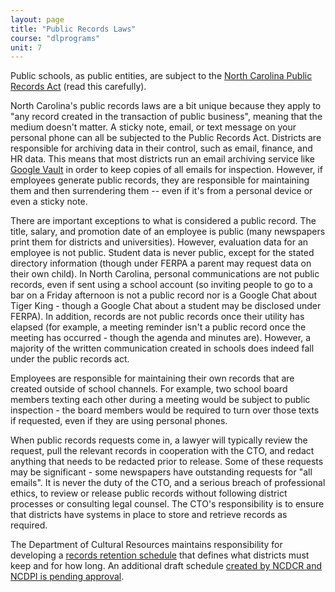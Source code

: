 ```yaml
---
layout: page
title: "Public Records Laws"
course: "dlprograms"
unit: 7
---
```

Public schools, as public entities, are subject to the [North Carolina Public Records Act][1] (read this carefully). 

North Carolina's public records laws are a bit unique because they apply to "any record created in the transaction of public business", meaning that the medium doesn't matter. A sticky note, email, or text message on your personal phone can all be subjected to the Public Records Act. Districts are responsible for archiving data in their control, such as email, finance, and HR data. This means that most districts run an email archiving service like [Google Vault][2] in order to keep copies of all emails for inspection. However, if employees generate public records, they are responsible for maintaining them and then surrendering them -- even if it's from a personal device or even a sticky note. 

There are important exceptions to what is considered a public record. The title, salary, and promotion date of an employee is public (many newspapers print them for districts and universities). However, evaluation data for an employee is not public. Student data is never public, except for the stated directory information (though under FERPA a parent may request data on their own child). In North Carolina, personal communications are not public records, even if sent using a school account (so inviting people to go to a bar on a Friday afternoon is not a public record nor is a Google Chat about Tiger King - though a Google Chat about a student may be disclosed under FERPA). In addition, records are not public records once their utility has elapsed (for example, a meeting reminder isn't a public record once the meeting has occurred - though the agenda and minutes are). However, a majority of the written communication created in schools does indeed fall under the public records act.

Employees are responsible for maintaining their own records that are created outside of school channels. For example, two school board members texting each other during a meeting would be subject to public inspection - the board members would be required to turn over those texts if requested, even if they are using personal phones.

When public records requests come in, a lawyer will typically review the request, pull the relevant records in cooperation with the CTO, and redact anything that needs to be redacted prior to release. Some of these requests may be significant - some newspapers have outstanding requests for "all emails". It is never the duty of the CTO, and a serious breach of professional ethics, to review or release public records without following district processes or consulting legal counsel. The CTO's responsibility is to ensure that districts have systems in place to store and retrieve records as required.

The Department of Cultural Resources maintains responsibility for developing a [records retention schedule][3] that defines what districts must keep and for how long. An additional draft schedule [created by NCDCR and NCDPI is pending approval][4]. 

[1]:	https://www.sog.unc.edu/sites/www.sog.unc.edu/files/course_materials/public_records_overview.pdf
[2]:	https://support.google.com/vault/answer/2462365?hl=en
[3]:	https://files.nc.gov/dncr-archives/documents/files/2019_local_standards_0.pdf
[4]:	https://content.govdelivery.com/attachments/NCSBE/2020/02/28/file_attachments/1389126/LEA.2020.docx